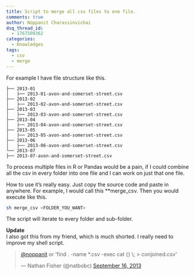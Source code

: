 ```yaml
---
title: Script to merge all csv files to one file.
comments: true
author: Noppanit Charassinvichai
dsq_thread_id:
  - 1767509362
categories:
  - Knowledges
tags:
  - csv
  - merge
---
```

For example I have file structure like this.

```
├── 2013-01  
│   ├── 2013-01-avon-and-somerset-street.csv  
├── 2013-02  
│   ├── 2013-02-avon-and-somerset-street.csv  
├── 2013-03  
│   ├── 2013-03-avon-and-somerset-street.csv  
├── 2013-04  
│   ├── 2013-04-avon-and-somerset-street.csv  
├── 2013-05  
│   ├── 2013-05-avon-and-somerset-street.csv  
├── 2013-06  
│   ├── 2013-06-avon-and-somerset-street.csv  
└── 2013-07  
├── 2013-07-avon-and-somerset-street.csv
```

To process multiple files in R or Pandas would be a pain, if I could combine all the csv in every folder into one file and I can work on just that one file. 

How to use it&#8217;s really easy. Just copy the source code and paste in anywhere. For example, I would call this **merge_csv</code>. Then you would execute like this.</p> 

``` bash
sh merge_csv <FOLDER_YOU_WANT>
```

The script will iterate to every folder and sub-folder.


**Update**  
I also got this from my friend, which is much shorted. I really need to improve my shell script.

<blockquote class="twitter-tweet">
  <p>
    <a href="https://twitter.com/noppanit">@noppanit</a> or 'find . -name *.csv -exec cat {} \; > conjoined.csv'
  </p>
  
  <p>
    &mdash; Nathan Fisher (@natbobc) <a href="https://twitter.com/natbobc/statuses/379745266410471424">September 16, 2013</a>
  </p>
</blockquote>
